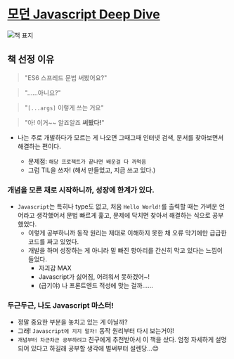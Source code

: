 # [모던 Javascript Deep Dive](https://book.naver.com/bookdb/book_detail.nhn?bid=16710547)

![책 표지](https://bookthumb-phinf.pstatic.net/cover/167/105/16710547.jpg?udate=20211209)

## 책 선정 이유

> "ES6 스프레드 문법 써봤어요?"

> "……아니요?"

> "`[...args]` 이렇게 쓰는 거요"

> "아! 이거~~ 알죠알죠 **써봤다!**"

- 나는 주로 개발하다가 모르는 게 나오면 그때그때 인터넷 검색, 문서를 찾아보면서 해결하는 편이다.

  - 문제점: `해당 프로젝트가 끝나면 배운걸 다 까먹음`
  - 그럼 TIL을 쓰자! (해서 만들었고, 지금 쓰고 있다.)

### 개념을 모른 채로 시작하니까, 성장에 한계가 있다.

- `Javascript`는 특히나 type도 없고, 처음 `Hello World!`를 출력할 때는 가벼운 언어라고 생각했어서 문법 빠르게 훑고, 문제에 닥치면 찾아서 해결하는 식으로 공부했었다.
  - 이렇게 공부하니까 동작 원리는 제대로 이해하지 못한 채 오류 막기에만 급급한 코드를 짜고 있었다.
  - 개발을 하며 성장하는 게 아니라 밑 빠진 항아리를 간신히 막고 있다는 느낌이 들었다.
    - 자괴감 MAX
    - Javascript가 싫어짐, 어려워서 못하겠어~!
    - (급기야) 나 프론트엔드 적성에 맞는 걸까……

### 두근두근, 나도 Javascript 마스터!

- 정말 중요한 부분을 놓치고 있는 게 아닐까?
- 그래! `Javascript에 지지 말자!` 동작 원리부터 다시 보는거야!
- `개념부터 차근차근 공부하려고` 친구에게 추천받아서 이 책을 샀다. 엄청 자세하게 설명되어 있다고 하길래 공부할 생각에 벌써부터 설렌당...😊
